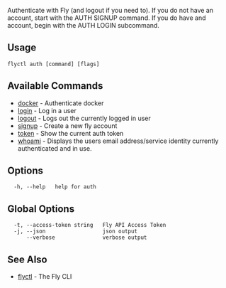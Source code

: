 Authenticate with Fly (and logout if you need to).
If you do not have an account, start with the AUTH SIGNUP command.
If you do have and account, begin with the AUTH LOGIN subcommand.


## Usage
~~~
flyctl auth [command] [flags]
~~~

## Available Commands
* [docker](/docs/flyctl/auth-docker/)	 - Authenticate docker
* [login](/docs/flyctl/auth-login/)	 - Log in a user
* [logout](/docs/flyctl/auth-logout/)	 - Logs out the currently logged in user
* [signup](/docs/flyctl/auth-signup/)	 - Create a new fly account
* [token](/docs/flyctl/auth-token/)	 - Show the current auth token
* [whoami](/docs/flyctl/auth-whoami/)	 - Displays the users email address/service identity currently
authenticated and in use.


## Options

~~~
  -h, --help   help for auth
~~~

## Global Options

~~~
  -t, --access-token string   Fly API Access Token
  -j, --json                  json output
      --verbose               verbose output
~~~

## See Also

* [flyctl](/docs/flyctl/help/)	 - The Fly CLI

